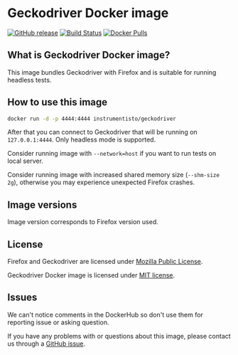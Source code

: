 Geckodriver Docker image
===============================

[![GitHub release](https://img.shields.io/github/release/instrumentisto/geckodriver-docker-image.svg)](https://hub.docker.com/r/instrumentisto/geckodriver/tags) [![Build Status](https://travis-ci.org/instrumentisto/geckodriver-docker-image.svg?branch=master)](https://travis-ci.org/instrumentisto/geckodriver-docker-image) [![Docker Pulls](https://img.shields.io/docker/pulls/instrumentisto/geckodriver.svg)](https://hub.docker.com/r/instrumentisto/geckodriver)




## What is Geckodriver Docker image?

This image bundles Geckodriver with Firefox and is suitable for running headless tests.


## How to use this image

```bash
docker run -d -p 4444:4444 instrumentisto/geckodriver
```

After that you can connect to Geckodriver that will be running on `127.0.0.1:4444`. Only headless mode is supported.

Consider running image with `--network=host` if you want to run tests on local server.

Consider running image with increased shared memory size (`--shm-size 2g`), otherwise you may experience unexpected Firefox crashes. 


## Image versions

Image version corresponds to Firefox version used.




## License

Firefox and Geckodriver are licensed under [Mozilla Public License][91].

Geckodriver Docker image is licensed under [MIT license][92].




## Issues

We can't notice comments in the DockerHub so don't use them for reporting issue or asking question.

If you have any problems with or questions about this image, please contact us through a [GitHub issue][1].




[1]: https://github.com/instrumentisto/geckodriver-docker-image/issues
[91]: https://www.mozilla.org/en-US/MPL/2.0/
[92]: https://github.com/instrumentisto/geckodriver-docker-image/blob/master/LICENSE.md

